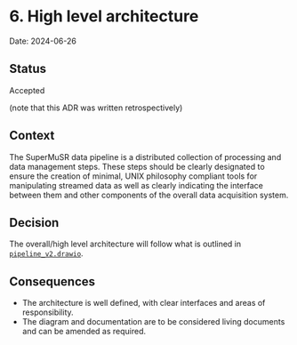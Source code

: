 # 6. High level architecture

Date: 2024-06-26

## Status

Accepted

(note that this ADR was written retrospectively)

## Context

The SuperMuSR data pipeline is a distributed collection of processing and data management steps.
These steps should be clearly designated to ensure the creation of minimal, UNIX philosophy compliant tools for manipulating streamed data as well as clearly indicating the interface between them and other components of the overall data acquisition system.

## Decision

The overall/high level architecture will follow what is outlined in [`pipeline_v2.drawio`](../pipeline_v2.drawio).

## Consequences

- The architecture is well defined, with clear interfaces and areas of responsibility.
- The diagram and documentation are to be considered living documents and can be amended as required.

